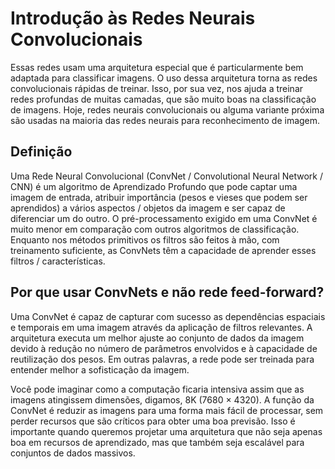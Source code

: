 # Introdução às Redes Neurais Convolucionais

Essas redes usam uma arquitetura especial que é particularmente bem adaptada para classificar imagens. O uso dessa arquitetura torna as redes convolucionais rápidas de treinar. Isso, por sua vez, nos ajuda a treinar redes profundas de muitas camadas, que são muito boas na classificação de imagens. Hoje, redes neurais convolucionais ou alguma variante próxima são usadas na maioria das redes neurais para reconhecimento de imagem.

## Definição

Uma Rede Neural Convolucional (ConvNet / Convolutional Neural Network / CNN) é um algoritmo de Aprendizado Profundo que pode captar uma imagem de entrada, atribuir importância (pesos e vieses que podem ser aprendidos) a vários aspectos / objetos da imagem e ser capaz de diferenciar um do outro. O pré-processamento exigido em uma ConvNet é muito menor em comparação com outros algoritmos de classificação. Enquanto nos métodos primitivos os filtros são feitos à mão, com treinamento suficiente, as ConvNets têm a capacidade de aprender esses filtros / características.

## Por que usar ConvNets e não rede feed-forward?

Uma ConvNet é capaz de capturar com sucesso as dependências espaciais e temporais em uma imagem através da aplicação de filtros relevantes. A arquitetura executa um melhor ajuste ao conjunto de dados da imagem devido à redução no número de parâmetros envolvidos e à capacidade de reutilização dos pesos. Em outras palavras, a rede pode ser treinada para entender melhor a sofisticação da imagem.

Você pode imaginar como a computação ficaria intensiva assim que as imagens atingissem dimensões, digamos, 8K (7680 × 4320). A função da ConvNet é reduzir as imagens para uma forma mais fácil de processar, sem perder recursos que são críticos para obter uma boa previsão. Isso é importante quando queremos projetar uma arquitetura que não seja apenas boa em recursos de aprendizado, mas que também seja escalável para conjuntos de dados massivos.


